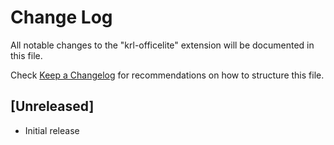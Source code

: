 # Change Log

All notable changes to the "krl-officelite" extension will be documented in this file.

Check [Keep a Changelog](http://keepachangelog.com/) for recommendations on how to structure this file.

## [Unreleased]

- Initial release